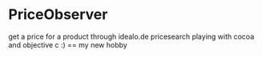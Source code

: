 PriceObserver
=============

get a price for a product through idealo.de pricesearch
playing with cocoa and objective c :) == my new hobby 
